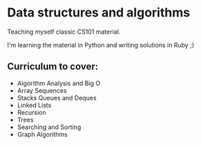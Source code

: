 # Data structures and algorithms

Teaching myself classic CS101 material.

I'm learning the material in Python and writing solutions in Ruby ;)

## Curriculum to cover:

* Algorithm Analysis and Big O
* Array Sequences
* Stacks Queues and Deques
* Linked Lists
* Recursion
* Trees
* Searching and Sorting
* Graph Algorithms
